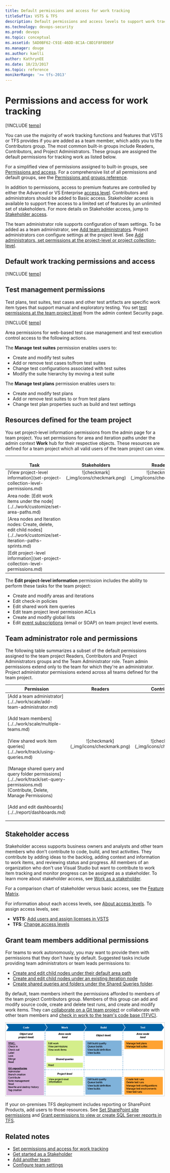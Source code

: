 ```yaml
---
title: Default permissions and access for work tracking 
titleSuffix: VSTS & TFS 
description: Default permissions and access levels to support work tracking tasks in Visual Studio Team Services & Team Foundation Server
ms.technology: devops-security
ms.prod: devops
ms.topic: conceptual
ms.assetid: 5AD0BF62-C91E-46DD-8C1A-C8D1F8F8D05F
ms.manager: douge
ms.author: kaelli
author: KathrynEE
ms.date: 10/23/2017
ms.topic: reference
monikerRange: '>= tfs-2013'
---
```


# Permissions and access for work tracking

[!INCLUDE [temp](../../_shared/version-vsts-tfs-all-versions.md)]

You can use the majority of work tracking functions and features that VSTS or TFS provides if you are added as a team member, which adds you to the Contributors group. The most common built-in groups include Readers, Contributors, and Project Administrators. These groups are assigned the default permissions for tracking work as listed below.

For a simplified view of permissions assigned to built-in groups, see [Permissions and access](permissions-access.md). For a comprehensive list of all permissions and default groups, see the [Permissions and groups reference](permissions.md). 

In addition to permissions, access to premium features are controlled by either the Advanced or VS Enterprise [access level](access-levels.md). Contributors and administrators should be added to Basic access. Stakeholder access is available to support free access to a limited set of features by an unlimited set of stakeholders. For more details on Stakeholder access, jump to [Stakeholder access](#stakeholder-access). 

The team administrator role supports configuration of team settings. To be added as a team administrator, see [Add team administrators](../../work/scale/add-team-administrator.md). Project administrators con configure settings at the project level. See [Add administrators, set permissions at the project-level or project collection-level](set-project-collection-level-permissions.md). 

## Default work tracking permissions and access 

[!INCLUDE [temp](_shared/work.md)]


## Test management permissions   

Test plans, test suites, test cases and other test artifacts are specific work item types that support manual and exploratory testing. You set [test permissions at the team project level](set-project-collection-level-permissions.md) from the admin context Security page.  

[!INCLUDE [temp](_shared/test.md)]


Area permissions for web-based test case management and test execution control access to the following actions.  

The **Manage test suites** permission enables users to:  
- Create and modify test suites  
- Add or remove test cases to/from test suites  
- Change test configurations associated with test suites  
- Modify the suite hierarchy by moving a test suite  

The **Manage test plans** permission enables users to:  
- Create and modify test plans 
- Add or remove test suites to or from test plans 
- Change test plan properties such as build and test settings 


## Resources defined for the team project

You set project-level information permissions from the admin page for a team project. You set permissions for area and iteration paths under the admin context **Work** hub for their respective objects. These resources are defined for a team project which all valid users of the team project can view. 

<table>
<tr valign="bottom">
<th width="310px">Task</th>
<th>Stakeholders</th>
<th>Readers</th>
<th>Contributors</th>
<th>Team Admins</th>
<th width="16%">Account Owner/<br/>Project Admins</th>
</tr>
<tbody valign="top" align="center">
<tr>
<td align="left">[View project-level information](set-project-collection-level-permissions.md) 
</td>
<td>![checkmark](_img/icons/checkmark.png)</td>
<td>![checkmark](_img/icons/checkmark.png)</td>
<td>![checkmark](_img/icons/checkmark.png)</td>
<td>![checkmark](_img/icons/checkmark.png)</td>
<td>![checkmark](_img/icons/checkmark.png)</td>
</tr>


<tr>
<td align="left">Area node: [Edit work items under the node](../../work/customize/set-area-paths.md) 
</td>
<td><p>&nbsp;&nbsp;</p></td>
<td><p>&nbsp;&nbsp;</p></td>
<td>![checkmark](_img/icons/checkmark.png)</td>
<td>![checkmark](_img/icons/checkmark.png)</td>
<td>![checkmark](_img/icons/checkmark.png)</td>
</tr>
<tr>
<td align="left">[Area nodes and Iteration nodes: Create, delete, edit child nodes](../../work/customize/set-iteration-paths-sprints.md)  
</td>
<td><p>&nbsp;&nbsp;</p></td>
<td><p>&nbsp;&nbsp;</p></td>
<td><p>&nbsp;&nbsp;</p></td>
<td><p>&nbsp;&nbsp;</p></td>
<td>![checkmark](_img/icons/checkmark.png)</td>
</tr>


<tr>
<td align="left">[Edit project-level information](set-project-collection-level-permissions.md)     
</td>
<td><p>&nbsp;&nbsp;</p></td>
<td><p>&nbsp;&nbsp;</p></td>
<td><p>&nbsp;&nbsp;</p></td>
<td>![checkmark](_img/icons/checkmark.png)</td>
</tr>


</tbody>
</table>


The **Edit project-level information** permission includes the ability to perform these tasks for the team project:
- Create and modify areas and iterations  
- Edit check-in policies  
- Edit shared work item queries  
- Edit team project level permission ACLs  
- Create and modify global lists  
- Edit [event subscriptions](permissions.md#alerts) (email or SOAP) on team project level events.




## Team administrator role and permissions  

The following table summarizes a subset of the default permissions assigned to the team project Readers, Contributors and Project Administrators groups and the Team Administrator role. Team admin permissions extend only to the team for which they're an administrator. Project administrator permissions extend across all teams defined for the team project.


<table>

<tr valign="bottom">
<th width="38%">Permission</th>
<th width="10%">Readers</th>
<th width="16%">Contributors</th>
<th width="18%">Team Administrators</th>
<th width="18%">Project Administrators</th>
</tr>
<tbody valign="top" align="center">
<tr>

<td align="left">[Add a team administrator](../../work/scale/add-team-administrator.md) </p>
</td>
<td><p>&nbsp;&nbsp;</p></td>
<td><p>&nbsp;&nbsp;</p></td>
<td>![checkmark](_img/icons/checkmark.png)</td>
<td>![checkmark](_img/icons/checkmark.png)</td>
</tr>
<tr>

<td align="left">
[Add team members](../../work/scale/multiple-teams.md) </p>
</td>
<td><p>&nbsp;&nbsp;</p></td>
<td><p>&nbsp;&nbsp;</p></td>
<td>![checkmark](_img/icons/checkmark.png)</td>
<td>![checkmark](_img/icons/checkmark.png)</td>
</tr>
<tr>

<td align="left">[View shared work item queries](../../work/track/using-queries.md)</p>
</td>
<td>![checkmark](_img/icons/checkmark.png)</td>
<td>![checkmark](_img/icons/checkmark.png)</td>
<td>![checkmark](_img/icons/checkmark.png)</td>
<td>![checkmark](_img/icons/checkmark.png)</td>
</tr>

<tr>
<td align="left">
[Manage shared query and query folder permissions](../../work/track/set-query-permissions.md)<br/>(Contribute, Delete, Manage Permissions)
</p>
</td>
<td><p>&nbsp;&nbsp;</p></td>
<td><p>&nbsp;&nbsp;</p></td>
<td><p>&nbsp;&nbsp;</p></td>
<td>![checkmark](_img/icons/checkmark.png)</td>
</tr>

<tr>
<td align="left">
[Add and edit dashboards](../../report/dashboards.md) 
</p>
</td>
<td><p>&nbsp;&nbsp;</p></td>
<td><p>&nbsp;&nbsp;</p></td>
<td>![checkmark](_img/icons/checkmark.png)</td>
<td>![checkmark](_img/icons/checkmark.png)</td>
</tr>

</tbody>
</table>




<a id="stakeholder-access"></a>

## Stakeholder access

Stakeholder access supports business owners and analysts and other team members who don't contribute to code, build, and test activities. They contribute by adding ideas to the backlog, adding context and information to work items, and reviewing status and progress. All members of an organization who don't use Visual Studio but want to contribute to work item tracking and monitor progress can be assigned as a stakeholder. To learn more about stakeholder access, see [Work as a stakeholder](get-started-stakeholder.md). 

For a comparison chart of stakeholder versus basic access, see the [Feature Matrix](https://visualstudio.microsoft.com/vsts/compare-features/).

For information about each access levels, see [About access levels](access-levels.md). To assign access levels, see: 
- **VSTS**: [Add users and assign licenses in VSTS](../accounts/add-organization-users-from-user-hub.md)
- **TFS**: [Change access levels](change-access-levels.md)  


<a id="grant-add-permissions"></a>  

## Grant team members additional permissions  

For teams to work autonomously, you may want to provide them with permissions that they don't have by default. Suggested tasks include providing team administrators or team leads permissions to:  

- [Create and edit child nodes under their default area path](set-permissions-access-work-tracking.md)  
- [Create and edit child nodes under an existing iteration node](set-permissions-access-work-tracking.md)  
- [Create shared queries and folders under the Shared Queries folder](../../work/track/set-query-permissions.md).  
 
By default, team members inherit the permissions afforded to members of the team project Contributors group. Members of this group can add and modify source code, create and delete test runs, and create and modify work items. They can [collaborate on a Git team project](../../git/gitquickstart.md) or collaborate with other team members and [check in work to the team's code base (TFVC)](../../tfvc/check-your-work-team-codebase.md).  

![Default permissions assigned to team contributors](../../work/scale/_img/default-permissions-assigned-to-team-contributors.png)  

If your on-premises TFS deployment includes reporting or SharePoint Products, add users to those resources. See [Set SharePoint site permissions](../../organizations/security/set-sharepoint-permissions.md) and [Grant permissions to view or create SQL Server reports in TFS](../../report/admin/grant-permissions-to-reports.md).


## Related notes 

*	[Set permissions and access for work tracking](set-permissions-access-work-tracking.md) 
*	[Get started as a Stakeholder](get-started-stakeholder.md)  
*	[Add another team](../../work/scale/multiple-teams.md)  
*	[Configure team settings](../../work/scale/manage-team-assets.md)   

